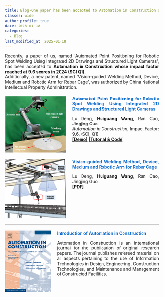 ```yaml
---
title: Blog-One paper has been accepted to Automation in Construction and a patent is authorized
classes: wide
author_profile: true
date: 2025-01-18
categories: 
  - Blog
last_modified_at: 2025-01-18
---
```


<div style="text-align: justify;">
  <p>Recently, a paper of us, named 'Automated Point Positioning for Robotic Spot Welding Using Integrated 2D Drawings and Structured Light Cameras', has been accepted to <strong>Automation in Construction whose impact factor reached at 9.6 scores in 2024 (SCI Q1)</strong>.<br>
  Additionally, a new patent, named 'Vision-guided Welding Method, Device, Medium and Robotic Arm for Rebar Cage', was authorized by China National Intellectual Property Administration.
  </p>
</div>


<div style="display: flex; align-items: flex-start; margin-top: 20px; margin-bottom: 20px;">
  <img src="/web_resources/publication/picture/第二篇文章.png" style="flex-shrink: 0; width: 200px; margin-right: 20px;"/>
  <div style="text-align: justify;">
    <span style="color:#1772d0; display: block; margin-bottom: 10px;">
      <b>Automated Point Positioning for Robotic Spot Welding Using Integrated 2D Drawings and Structured Light Cameras</b>
    </span>
    <p>
      Lu Deng, <strong>Huiguang Wang</strong>, Ran Cao, Jingjing Guo<br>
      <i>Automation in Construction</i>, Impact Factor: 9.6, (SCI, Q1)
      <br/>        
      <a href="https://youtu.be/-3JwZIYJyXY?si=GirI83uAahH1MXck"><b>[Demo]</b></a>
      <a href="https://huiguangwang.top/tutorial/FPM-Tutorial/"><b>[Tutorial & Code]</b></a>
    </p>
  </div>
</div>

<div style="display: flex; align-items: flex-start; margin-top: 20px; margin-bottom: 20px;">
  <img src="/web_resources/publication/picture/钢筋笼焊接专利.png" style="flex-shrink: 0; width: 200px; margin-right: 20px;"/>
  <div style="text-align: justify;">
    <span style="color:#1772d0; display: block; margin-bottom: 10px;">
      <b>Vision-guided Welding Method, Device, Medium and Robotic Arm for Rebar Cage</b>
    </span>
    <p>Lu Deng, <strong>Huiguang Wang</strong>, Ran Cao, Jingjing Guo
    <br>
      <b>[PDF]</b>
    </p>
  </div>
</div>

<hr>
<div style="display: flex; align-items: flex-start; margin-top: 20px; margin-bottom: 20px;">
  <img src="/web_resources\post\AIC.jpg" style="flex-shrink: 0; width: 150px; margin-right: 20px;"/>
  <div style="text-align: justify;">
    <span style="color:#1772d0; display: block; margin-bottom: 10px;">
      <b>Introduction of Automation in Construction</b>
    </span>
    <p>
      Automation in Construction is an international journal for the publication of original research papers. The journal publishes refereed material on all aspects pertaining to the use of Information Technologies in Design, Engineering, Construction Technologies, and Maintenance and Management of Constructed Facilities.
    </p>
  </div>
</div>